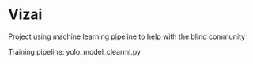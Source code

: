 # Vizai
Project using machine learning pipeline to help with the blind community

Training pipeline: yolo_model_clearml.py
